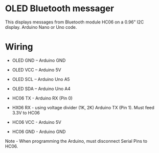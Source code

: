 # OLED Bluetooth messager

This displays messages from Bluetooth module HC06 on a 0.96" I2C display.
Arduino Nano or Uno code.

# Wiring
* OLED GND – Arduino GND
* OLED VCC – Arduino 5V
* OLED SCL – Arduino Uno A5
* OLED SDA – Arduino Uno A4

* HC06 TX - Arduino RX (Pin 0)
* HX06 RX - using voltage divider (1K, 2K) Arduino TX (Pin 1). Must feed 3.3V to HC06
* HC06 VCC - Arduino 5V
* HC06 GND - Arduino GND

Note - When programming the Arduino, must disconnect Serial Pins to HC06.

